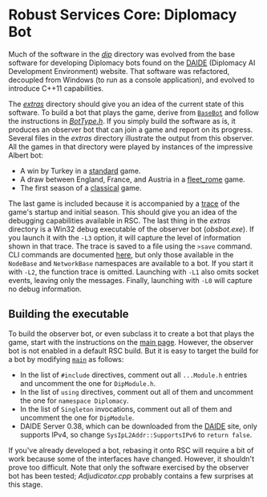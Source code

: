 # Robust Services Core: Diplomacy Bot

Much of the software in the [_dip_](/src/dip) directory was evolved from the base software
for developing Diplomacy bots found on the [DAIDE](http://www.daide.org.uk) (Diplomacy
AI Development Environment) website.  That software was refactored, decoupled from
Windows (to run as a console application), and evolved to introduce C++11 capabilities.

The [_extras_](/src/dip/extras) directory should give you an idea of the current state of
this software.  To build a bot that plays the game, derive from [`BaseBot`](/src/dip/BaseBot.h)
and follow the instructions in [_BotType.h_](/src/dip/BotType.h).  If you simply build the
software as is, it produces an observer bot that can join a game and report on its progress.
Several files in the _extras_ directory illustrate the output from this observer.  All the
games in that directory were played by instances of the impressive Albert bot:

* A win by Turkey in a [standard](/src/dip/extras/Standard-TUR-win.txt) game.
* A draw between England, France, and Austria in a
[fleet_rome](/src/dip/extras/Fleet-Rome-AUS-ENG-FRA-draw.txt) game.
* The first season of a [classical](/src/dip/extras/classical.console.txt) game.

The last game is included because it is accompanied by a [trace](/src/dip/extras/classical.trace.txt)
of the game's startup and initial season.  This should give you an idea of the debugging
capabilities available in RSC.  The last thing in the _extras_ directory is a Win32 debug
executable of the observer bot (_obsbot.exe_).  If you launch it with the `-L3` option, it will
capture the level of information shown in that trace.  The trace is saved to a file using
the `>save` command.  CLI commands are documented [here](/help/cli.txt), but only
those available in the `NodeBase` and `NetworkBase` namespaces are available to a bot.  If
you start it with `-L2`, the function trace is omitted.  Launching with `-L1` also omits
socket events, leaving only the messages.  Finally, launching with `-L0` will capture no
debug information.

## Building the executable

To build the observer bot, or even subclass it to create a bot that plays the game, start
with the instructions on the [main page](/README.md).  However, the observer bot is not
enabled in a default RSC build.  But it is easy to target the build for a bot by modifying
[`main`](/src/rsc/main.cpp) as follows:

* In the list of `#include` directives, comment out all `...Module.h` entries and uncomment
the one for `DipModule.h`.
* In the list of `using` directives, comment out all of them and uncomment the one for
`namespace Diplomacy`.
* In the list of `Singleton` invocations, comment out all of them and uncomment the one
for `DipModule`.
* DAIDE Server 0.38, which can be downloaded from the [DAIDE](http://www.daide.org.uk)
  site, only supports IPv4, so change `SysIpL2Addr::SupportsIPv6` to `return false`.

If you've already developed a bot, rebasing it onto RSC will require a bit of work because
some of the interfaces have changed.  However, it shouldn't prove too difficult.  Note that
only the software exercised by the observer bot has been tested; _Adjudicator.cpp_ probably
contains a few surprises at this stage.
